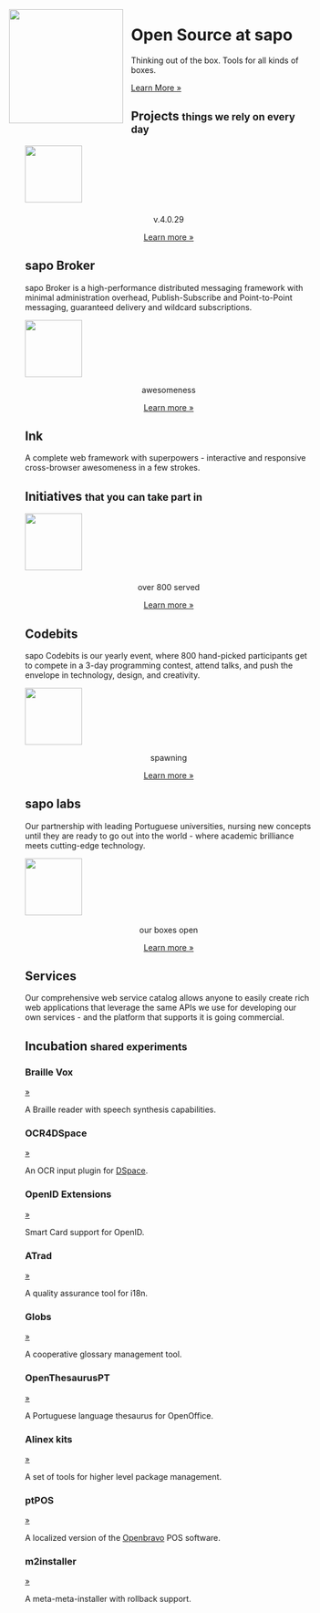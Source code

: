 <div class="hero-unit">
    <img src="img/greencubes512.png" style="float: left; width: 200px; height: 200px; padding: 1em; margin-left: -3em;margin-top: -3em;">
  <div>
  <h1>Open Source at <span class="podium">sapo</span></h1>
  <p>Thinking out of the box. Tools for all kinds of boxes.</p>
  <p><a class="btn large success" href="#!about">Learn More &raquo;</a></p>
  </div>
</div>
    <!-- Columns -->
<section id="projects">
    <div class="page-header">
    <h1>Projects <small>things we rely on every day</small></h1>
    </div>
    <div class="row">
      <div class="span-one-half row">
        <div class="span2">
        <img align="middle" src="img/broker128.png" style="width: 100px; height; auto; clear: both; margin-bottom: 0.5em;">
        <p align="middle"><span class="label success">v.4.0.29</span></p>
        <p align="middle"><a class="btn small success" href="#!broker">Learn more &raquo;</a></p>
        </div>
        <div class="span5">
        <h2><span class="podium">sapo</span> Broker</h2>
        <p><span class="podium">sapo</span> Broker is a high-performance distributed messaging framework with minimal administration overhead, Publish-Subscribe and Point-to-Point messaging, guaranteed delivery and wildcard subscriptions.</p>
        </div>
      </div>
      <div class="span-one-half row">
        <div class="span2">
        <img align="middle" src="img/ink128.png" style="width: 100px; height; auto; padding-bottom: 0em;">
        <p align="middle"><span class="label">awesomeness</span></p>
        <p align="middle"><a class="btn small success" href="http://ink.sapo.pt">Learn more &raquo;</a></p>
        </div>
        <div class="span5">
        <h2>Ink</h2>
        <p>A complete web framework with superpowers - interactive and responsive cross-browser awesomeness in a few strokes.</p>
        </div>
      </div>
    </div>
</section>

<section id="initiatives">
<div class="page-header">
<h1>Initiatives <small>that you can take part in</small></h1>
</div>
<div class="row">
<div class="span-one-third row">
        <div class="span2">
        <img align="middle" src="img/bot128.png" style="width: 100px; height; auto; clear: both; margin-bottom: 0.5em;">
        <p align="middle"><span class="label success">over 800 served</span></p>
        <p align="middle"><a class="btn small success" href="http://codebits.eu">Learn more &raquo;</a></p>
        </div>
        <div class="span3">
        <h2>Codebits</h2>
        <p><span class="podium">sapo</span> Codebits is our yearly event, where 800 hand-picked participants get to compete in a 3-day programming contest, attend talks, and push the envelope in technology, design, and creativity.</p>
        </div>
      </div>
      <div class="span-one-third row">
        <div class="span2">
        <img align="middle" src="img/labs400.png" style="width: 100px; height; auto;">
        <p align="middle"><span class="label">spawning</span></p>
        <p align="middle"><a class="btn small success" href="http://labs.sapo.pt">Learn more &raquo;</a></p>
        </div>
        <div class="span3">
        <h2><span class="podium">sapo</span> labs</h2>
         <p>Our partnership with leading Portuguese universities, nursing new concepts until they are ready to go out into the world - where academic brilliance meets cutting-edge technology.</p>
        </div>
     </div>
      <div class="span-one-third row">
        <div class="span2">
        <img align="middle" src="img/sdb128.png" style="width: 100px; height; auto; padding-bottom: 0.2em;">
        <p align="middle"><span class="label notice">our boxes open</span></p>
        <p align="middle"><a class="btn small success" href="https://store.services.sapo.pt/en/Catalog">Learn more &raquo;</a></p>
        </div>
        <div class="span3">
        <h2>Services</h2>
        <p>Our comprehensive web service catalog allows anyone to easily create rich web applications that leverage the same APIs we use for developing our own services - and the platform that supports it is going commercial.</p>
        </div>
      </div>
    </div>
</section>

<section id="experiments">
  <div class="page-header">
    <h1>Incubation <small>shared experiments</small></h1>
  </div>
    <div class="row">
        <div class="span3">
        <h3>Braille Vox</h3>
        <a title="this project is documented in Portuguese only" href="http://softwarelivre.sapo.pt/bvox" class="floaty btn tiny success">&raquo;</a>
        <p class="floaty">A Braille reader with speech synthesis capabilities.</p>
        </div>
        <div class="span3">
        <h3>OCR4DSpace</h3>
        <a title="this project is documented in Portuguese only" href="http://softwarelivre.sapo.pt/ocrd" class="floaty btn tiny success">&raquo;</a>
        <p class="floaty">An OCR input plugin for <a href="http://www.dspace.org/">DSpace</a>.</p>
        </div>
        <div class="span4">
        <h3>OpenID Extensions</h3>
        <a title="this project is documented in Portuguese only" href="http://softwarelivre.sapo.pt/eoid" class="floaty btn tiny success">&raquo;</a>
        <p class="floaty">Smart Card support for OpenID.</p>
        </div>
        <div class="span3">
        <h3>ATrad</h3>
        <a title="this project is documented in Portuguese only" href="http://softwarelivre.sapo.pt/atrad" class="floaty btn tiny success">&raquo;</a>
        <p class="floaty">A quality assurance tool for i18n.</p>
        </div>
        <div class="span3">
        <h3>Globs</h3>
        <a title="this project is documented in Portuguese only" href="http://softwarelivre.sapo.pt/globs" class="floaty btn tiny success">&raquo;</a>
        <p class="floaty">A cooperative glossary management tool.</p>
        </div>
    </div>
    <div class="row">
        <div class="span3">
        <h3>OpenThesaurusPT</h3>
        <a title="this project is documented in Portuguese only" href="http://softwarelivre.sapo.pt/otoo" class="floaty btn tiny success">&raquo;</a>
        <p class="floaty">A Portuguese language thesaurus for OpenOffice.</p>
        </div>
        <div class="span3">
        <h3>Alinex kits</h3>
        <a title="this project is documented in Portuguese only" href="http://softwarelivre.sapo.pt/kitsalinex" class="floaty btn tiny success">&raquo;</a>
        <p class="floaty">A set of tools for higher level package management.</p>
        </div>
        <div class="span4">
        <h3>ptPOS</h3>
        <a title="this project is documented in Portuguese only" href="http://softwarelivre.sapo.pt/ptpos" class="floaty btn tiny success">&raquo;</a>
        <p class="floaty">A localized version of the <a href="http://www.openbravo.com/product/pos/">Openbravo</a> POS software.</p>
        </div>
        <div class="span3">
        <h3>m2installer</h3>
        <a title="this project is documented in Portuguese only" href="http://softwarelivre.sapo.pt/m2installer" class="floaty btn tiny success">&raquo;</a>
        <p class="floaty">
        A meta-meta-installer with rollback support.</p>
        </div>
    </div>
</section>
